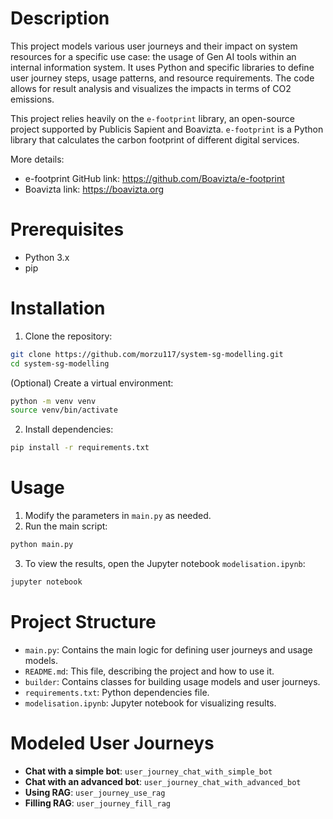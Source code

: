 # Description
This project models various user journeys and their impact on system resources for a specific use case: the usage of Gen AI tools within an internal information system. It uses Python and specific libraries to define user journey steps, usage patterns, and resource requirements. The code allows for result analysis and visualizes the impacts in terms of CO2 emissions.

This project relies heavily on the `e-footprint` library, an open-source project supported by Publicis Sapient and Boavizta. `e-footprint` is a Python library that calculates the carbon footprint of different digital services.

More details:
- e-footprint GitHub link: https://github.com/Boavizta/e-footprint
- Boavizta link: https://boavizta.org

# Prerequisites
- Python 3.x
- pip

# Installation
1. Clone the repository:
```bash
git clone https://github.com/morzu117/system-sg-modelling.git
cd system-sg-modelling
```

(Optional) Create a virtual environment:
```bash
python -m venv venv
source venv/bin/activate
```

2. Install dependencies:
```bash
pip install -r requirements.txt
```

# Usage
1. Modify the parameters in `main.py` as needed.
2. Run the main script:
```bash
python main.py
```
3. To view the results, open the Jupyter notebook `modelisation.ipynb`:
```bash
jupyter notebook
```

# Project Structure
- `main.py`: Contains the main logic for defining user journeys and usage models.
- `README.md`: This file, describing the project and how to use it.
- `builder`: Contains classes for building usage models and user journeys.
- `requirements.txt`: Python dependencies file.
- `modelisation.ipynb`: Jupyter notebook for visualizing results.

# Modeled User Journeys
- **Chat with a simple bot**: `user_journey_chat_with_simple_bot`
- **Chat with an advanced bot**: `user_journey_chat_with_advanced_bot`
- **Using RAG**: `user_journey_use_rag`
- **Filling RAG**: `user_journey_fill_rag`